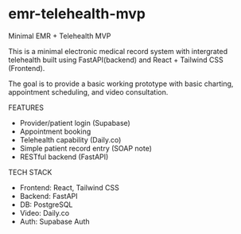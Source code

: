 # emr-telehealth-mvp
Minimal EMR + Telehealth MVP

This is a minimal electronic medical record system with intergrated telehealth built using FastAPI(backend)
and React + Tailwind CSS (Frontend).

The goal is to provide a basic working prototype with basic charting, appointment scheduling, and video
consultation.

FEATURES
- Provider/patient login (Supabase)
- Appointment booking
- Telehealth capability (Daily.co)
- Simple patient record entry (SOAP note)
- RESTful backend (FastAPI)

TECH STACK
- Frontend: React, Tailwind CSS
- Backend: FastAPI
- DB: PostgreSQL
- Video: Daily.co
- Auth: Supabase Auth
